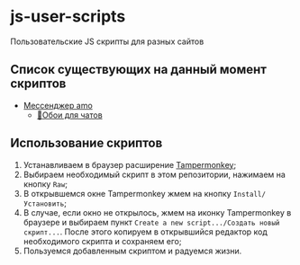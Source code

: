 # js-user-scripts
Пользовательские JS скрипты для разных сайтов

## Список существующих на данный момент скриптов
- [Мессенджер amo](https://amo.tm/)
  - [:sunrise:Обои для чатов](https://github.com/dnklhtbgn/js-user-scripts/blob/master/amo/chats_wallpaper.user.js)

## Использование скриптов
1. Устанавливаем в браузер расширение [Tampermonkey](https://www.tampermonkey.net/);
2. Выбираем необходимый скрипт в этом репозитории, нажимаем на кнопку `Raw`;
3. В открывшемся окне Tampermonkey жмем на кнопку `Install/Установить`;
4. В случае, если окно не открылось, жмем на иконку Tampermonkey в браузере и выбираем пункт `Create a new script.../Создать новый скрипт...`.
   После этого копируем в открывшийся редактор код необходимого скрипта и сохраняем его;
5. Пользуемся добавленным скриптом и радуемся жизни.

